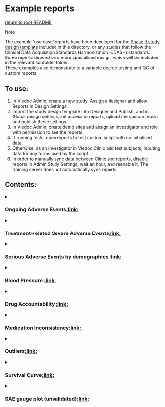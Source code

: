 # Example reports 
[return to root README](../README.md)

> [!Note]
> The example 'use case' reports have been developed for the [Phase II study design template](./StudyDesign_VIEDOC-PHASE-II-TEMPLATE_2.0.xml) included in this directory, or any studies that follow the Clinical Data Acquisition Standards Harmonization (CDASH) standards. Some reports depend on a more specialised design, which will be included in the relevant subfolder folder.  
> These examples also demonstrate to a variable degree testing and QC of custom reports.

## To use:
1. In Viedoc Admin, create a new study. Assign a designer and allow Reports in Design Settings.
2. Import the study design template into Designer and Publish, and in Global design settings, set access to reports, upload the custom report and publish these settings.
3. In Viedoc Admin, create demo sites and assign an investigator and role with permission to see the reports.
4. If running tests, open reports to test custom script with no initialised data
5. Otherwise, as an investigator in Viedoc Clinic add test subjects, inputing data for any forms used by the script.
6. In order to manually sync data between Clinic and reports, disable reports in Admin Study Settings, wait an hour, and reenable it. The training server does not automatically sync reports.

## Contents:

<details><summary><h3>Ongoing Adverse Events<a href="./ongoing-AEs/ongoingAEs.R">:link:</a></h3></summary>

  - how to select data that fulfills certain criteria (adverse events that were recorded as ongoing)
  - data sorting

#### Source Data/required data inputs:
#### Output
  
</details>
<details><summary><h3>Treatment-related Severe Adverse Events<a href="./treatment-related-SAEs/treatmentRelatedSAEs.R">:link:</a></h3></summary>

how to select data that fulfills certain criteria (adverse events that were recorded as (possibly) treatment-related and serious) and summarising the data by site.
#### Source Data/required data inputs:
#### Output

</details>

<details><summary><h3>Serious Adverse Events by demographics <a href="./demographics-SAEs/saeDemographics.R">:link:</a></h3></summary>
  
select data that fulfills certain criteria (adverse events that were recorded as serious) and how to combine this with data from a different form (in this case, a few data points from the Demographics form).
#### Source Data/required data inputs:
#### Output

</details>
<details><summary><h3>Blood Pressure
  <a href="./blood-pressure/bloodPressurePlot.R">
    :link:
  </a></h3></summary>

simple scatter plots as subreports using the plotly package
#### Source Data/required data inputs:
#### Output

</details>
<details><summary><h3>Drug Accountability
  <a href="./drug-accountability/drugAccountability.R">
    :link:
  </a></h3></summary>
  
monitoring of kit allocation and returns
#### Source Data/required data inputs:
#### Output

</details>
<details><summary><h3>Medication Inconsistency<a href="./medication-inconsistency/medicationInconsistency.R">:link:</a></h3></summary>
  
relationship between concomitant medication forms and adverse event forms
#### Source Data/required data inputs:
#### Output

</details>
<details><summary><h3>Outliers<a href="./outliers/outliers.R">:link:</a></h3></summary>

how to identify statistical outliers in the data
#### Source Data/required data inputs:
#### Output

</details>
<details><summary><h3>Survival Curve<a href="./survival-curve/survivalCurvePlotKaplanMeier.R">:link:</a></h3></summary>
  

how to perform a survival analysis using the Survival package, and a more complicated plot using the plotly package.

#### Source Data/required data inputs:
#### Output

</details>
<details><summary><h3>SAE gauge plot (unvalidated)<a href="./SAE-guage-plot/SAE%20gauge%20plot.R">:link:</a></h3></summary>

example of a gauge plot
  
#### Source Data/required data inputs:

#### Output

</details>
